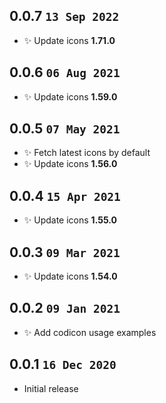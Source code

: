 ## 0.0.7 `13 Sep 2022`

- ✨ Update icons **1.71.0**

## 0.0.6 `06 Aug 2021`

- ✨ Update icons **1.59.0**

## 0.0.5 `07 May 2021`

- ✨ Fetch latest icons by default
- ✨ Update icons **1.56.0**

## 0.0.4 `15 Apr 2021`

- ✨ Update icons **1.55.0**

## 0.0.3 `09 Mar 2021`

- ✨ Update icons **1.54.0**

## 0.0.2 `09 Jan 2021`

- ✨ Add codicon usage examples

## 0.0.1 `16 Dec 2020`

- Initial release




